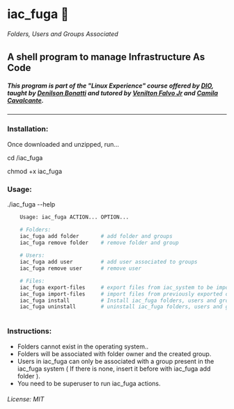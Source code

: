 # iac_fuga :shell:

###### Folders, Users and Groups Associated

## A shell program to manage Infrastructure As Code

##### This program is part of the "Linux Experience" course offered by [DIO](https://www.dio.me), taught by [Denilson Bonatti](https://github.com/denilsonbonatti) and tutored by [Venilton Falvo Jr](https://www.linkedin.com/in/falvojr/) and [Camila Cavalcante](https://github.com/cami-la).

------

### Installation:

Once downloaded and unzipped, run...

cd /iac_fuga

chmod +x iac_fuga

### Usage:

./iac_fuga --help

```bash
    Usage: iac_fuga ACTION... OPTION...

    # Folders:
    iac_fuga add folder       # add folder and groups
    iac_fuga remove folder    # remove folder and group
  
    # Users:
    iac_fuga add user         # add user associated to groups
    iac_fuga remove user      # remove user

    # Files:
    iac_fuga export-files     # export files from iac_system to be imported later 
    iac_fuga import-files     # import files from previously exported ones
    iac_fuga install          # Install iac_fuga folders, users and groups on the OS
    iac_fuga uninstall        # uninstall iac_fuga folders, users and groups from OS
  
```

### Instructions:

- Folders cannot exist in the operating system..
- Folders will be associated with folder owner and the created group.
- Users in iac_fuga can only be associated with a group present in the iac_fuga system ( If there is none, insert it before with iac_fuga add folder ).
- You need to be superuser to run iac_fuga actions.



###### License: MIT
